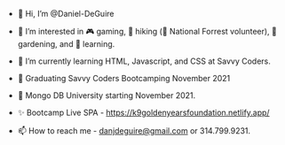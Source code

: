 - 👋 Hi, I’m @Daniel-DeGuire
- 👀 I’m interested in 🎮 gaming, 🥾 hiking (🌲 National Forrest volunteer), 🥕 gardening, and 🔌 learning.


- 🌱 I’m currently learning HTML, Javascript, and CSS at Savvy Coders.

- 🏫 Graduating Savvy Coders Bootcamping November 2021
- 🧰 Mongo DB University starting November 2021.

- ✨ Bootcamp Live SPA - https://k9goldenyearsfoundation.netlify.app/ 


- 📫 How to reach me - danjdeguire@gmail.com or 314.799.9231.


<!---
Daniel-DeGuire/Daniel-DeGuire is a ✨ special ✨ repository because its `README.md` (this file) appears on your GitHub profile.
You can click the Preview link to take a look at your changes.
--->
